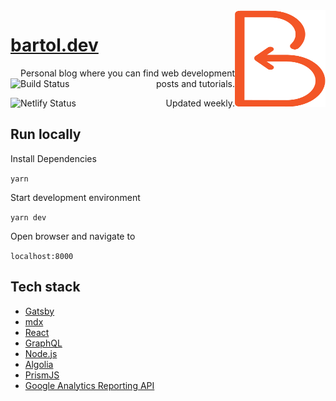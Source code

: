 <a href="https://bartol.dev">
  <img alt="Bartol's logo" src="./static/logo.svg" align="right" width="145" height="155" />
</a>

<!-- # [bartol.dev](https://bartol.dev) [![Netlify Status](https://api.netlify.com/api/v1/badges/f87ba513-159f-4d19-81a3-1dd06e9ec817/deploy-status)](https://app.netlify.com/sites/bartol/deploys) [![Build Status](https://travis-ci.com/bartold3ak/bartol.dev.svg?branch=master)](https://travis-ci.com/bartold3ak/bartol.dev) -->

# [bartol.dev](https://bartol.dev)

<p align='right'>Personal blog where you can find web development posts and tutorials.
<a href="https://travis-ci.com/bartold3ak/bartol.dev">
  <img align="left" src="https://travis-ci.com/bartold3ak/bartol.dev.svg?branch=master" alt="Build Status">
</a>
</p>
<p align='right'>Updated weekly.
<a href="https://app.netlify.com/sites/bartol/deploys">
  <img align="left" src="https://api.netlify.com/api/v1/badges/f87ba513-159f-4d19-81a3-1dd06e9ec817/deploy-status" alt="Netlify Status">
</a>

</p>

## Run locally

Install Dependencies

`yarn`

Start development environment

`yarn dev`

Open browser and navigate to

`localhost:8000`

## Tech stack

- [Gatsby](https://www.gatsbyjs.org)
- [mdx](https://mdxjs.com/)
- [React](https://reactjs.org/)
- [GraphQL](https://graphql.org/)
- [Node.js](https://nodejs.org/en/)
- [Algolia](https://www.algolia.com)
- [PrismJS](https://prismjs.com/)
- [Google Analytics Reporting API](https://developers.google.com/analytics/devguides/reporting/core/v3/)
